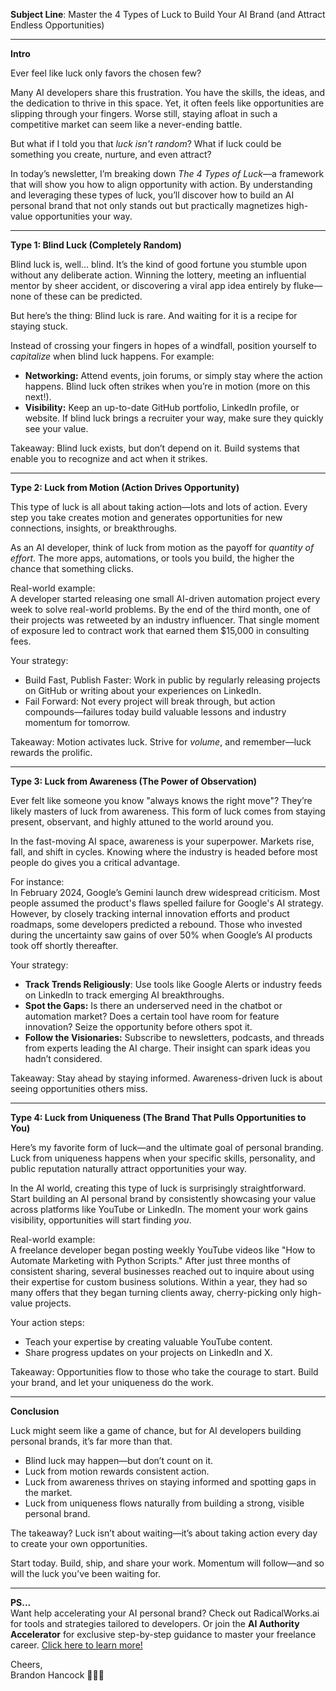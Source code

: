 **Subject Line**: Master the 4 Types of Luck to Build Your AI Brand (and Attract Endless Opportunities)

---

**Intro**

Ever feel like luck only favors the chosen few?

Many AI developers share this frustration. You have the skills, the ideas, and the dedication to thrive in this space. Yet, it often feels like opportunities are slipping through your fingers. Worse still, staying afloat in such a competitive market can seem like a never-ending battle.

But what if I told you that *luck isn't random*? What if luck could be something you create, nurture, and even attract?

In today’s newsletter, I’m breaking down *The 4 Types of Luck*—a framework that will show you how to align opportunity with action. By understanding and leveraging these types of luck, you’ll discover how to build an AI personal brand that not only stands out but practically magnetizes high-value opportunities your way.

---

**Type 1: Blind Luck (Completely Random)**

Blind luck is, well... blind. It’s the kind of good fortune you stumble upon without any deliberate action. Winning the lottery, meeting an influential mentor by sheer accident, or discovering a viral app idea entirely by fluke—none of these can be predicted.

But here’s the thing: Blind luck is rare. And waiting for it is a recipe for staying stuck.

Instead of crossing your fingers in hopes of a windfall, position yourself to *capitalize* when blind luck happens. For example:  
- **Networking:** Attend events, join forums, or simply stay where the action happens. Blind luck often strikes when you’re in motion (more on this next!).  
- **Visibility:** Keep an up-to-date GitHub portfolio, LinkedIn profile, or website. If blind luck brings a recruiter your way, make sure they quickly see your value.

Takeaway: Blind luck exists, but don’t depend on it. Build systems that enable you to recognize and act when it strikes.

---

**Type 2: Luck from Motion (Action Drives Opportunity)**

This type of luck is all about taking action—lots and lots of action. Every step you take creates motion and generates opportunities for new connections, insights, or breakthroughs.

As an AI developer, think of luck from motion as the payoff for *quantity of effort*. The more apps, automations, or tools you build, the higher the chance that something clicks.

Real-world example:  
A developer started releasing one small AI-driven automation project every week to solve real-world problems. By the end of the third month, one of their projects was retweeted by an industry influencer. That single moment of exposure led to contract work that earned them $15,000 in consulting fees.

Your strategy:  
- Build Fast, Publish Faster: Work in public by regularly releasing projects on GitHub or writing about your experiences on LinkedIn.  
- Fail Forward: Not every project will break through, but action compounds—failures today build valuable lessons and industry momentum for tomorrow.

Takeaway: Motion activates luck. Strive for *volume*, and remember—luck rewards the prolific.

---

**Type 3: Luck from Awareness (The Power of Observation)**

Ever felt like someone you know "always knows the right move"? They’re likely masters of luck from awareness. This form of luck comes from staying present, observant, and highly attuned to the world around you.

In the fast-moving AI space, awareness is your superpower. Markets rise, fall, and shift in cycles. Knowing where the industry is headed before most people do gives you a critical advantage.

For instance:  
In February 2024, Google’s Gemini launch drew widespread criticism. Most people assumed the product's flaws spelled failure for Google's AI strategy. However, by closely tracking internal innovation efforts and product roadmaps, some developers predicted a rebound. Those who invested during the uncertainty saw gains of over 50% when Google’s AI products took off shortly thereafter.

Your strategy:  
- **Track Trends Religiously**: Use tools like Google Alerts or industry feeds on LinkedIn to track emerging AI breakthroughs.  
- **Spot the Gaps:** Is there an underserved need in the chatbot or automation market? Does a certain tool have room for feature innovation? Seize the opportunity before others spot it.  
- **Follow the Visionaries:** Subscribe to newsletters, podcasts, and threads from experts leading the AI charge. Their insight can spark ideas you hadn’t considered.

Takeaway: Stay ahead by staying informed. Awareness-driven luck is about seeing opportunities others miss.

---

**Type 4: Luck from Uniqueness (The Brand That Pulls Opportunities to You)**

Here’s my favorite form of luck—and the ultimate goal of personal branding. Luck from uniqueness happens when your specific skills, personality, and public reputation naturally attract opportunities your way.

In the AI world, creating this type of luck is surprisingly straightforward. Start building an AI personal brand by consistently showcasing your value across platforms like YouTube or LinkedIn. The moment your work gains visibility, opportunities will start finding *you*.

Real-world example:  
A freelance developer began posting weekly YouTube videos like "How to Automate Marketing with Python Scripts." After just three months of consistent sharing, several businesses reached out to inquire about using their expertise for custom business solutions. Within a year, they had so many offers that they began turning clients away, cherry-picking only high-value projects.

Your action steps:  
- Teach your expertise by creating valuable YouTube content.  
- Share progress updates on your projects on LinkedIn and X.

Takeaway: Opportunities flow to those who take the courage to start. Build your brand, and let your uniqueness do the work.

---

**Conclusion**

Luck might seem like a game of chance, but for AI developers building personal brands, it’s far more than that.

- Blind luck may happen—but don’t count on it.  
- Luck from motion rewards consistent action.  
- Luck from awareness thrives on staying informed and spotting gaps in the market.  
- Luck from uniqueness flows naturally from building a strong, visible personal brand.

The takeaway? Luck isn’t about waiting—it’s about taking action every day to create your own opportunities.

Start today. Build, ship, and share your work. Momentum will follow—and so will the luck you’ve been waiting for.

---

**PS...**  
Want help accelerating your AI personal brand? Check out RadicalWorks.ai for tools and strategies tailored to developers. Or join the **AI Authority Accelerator** for exclusive step-by-step guidance to master your freelance career. [Click here to learn more!](#)  

Cheers,  
Brandon Hancock 👨‍💻🥂
```